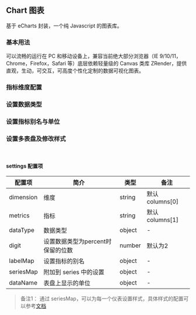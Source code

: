 <div class="demo-header">
<p class="overviewicon">
  <span class="wapi-chart-pie"/>
</p>

## Chart 图表

<nova-uxlink widget-name="Chart"></nova-uxlink>

基于 eCharts 封装，一个纯 Javascript 的图表库。
</div>

### 基本用法

<p>可以流畅的运行在 PC 和移动设备上，兼容当前绝大部分浏览器（IE 9/10/11，Chrome，Firefox，Safari 等）底层依赖轻量级的 Canvas 类库 ZRender，提供直观，生动，可交互，可高度个性化定制的数据可视化图表。</p>

<nova-demo-view link="chart/gauge/base"></nova-demo-view>

### 指标维度配置

<nova-demo-view link="chart/gauge/demo2"></nova-demo-view>

### 设置数据类型

<nova-demo-view link="chart/gauge/demo3"></nova-demo-view>

### 设置指标别名与单位

<nova-demo-view link="chart/gauge/demo4"></nova-demo-view>

### 设置多表盘及修改样式

<nova-demo-view link="chart/gauge/demo5"></nova-demo-view>

<br>

#### settings 配置项

| 配置项 | 简介 | 类型 | 备注 |
| --- | --- | --- | --- |
| dimension | 维度 | string | 默认 columns[0] |
| metrics | 指标 | string | 默认 columns[1] |
| dataType | 数据类型 | object | - |
| digit | 设置数据类型为percent时保留的位数 | number | 默认为2 |
| labelMap | 设置指标的别名 | object | - |
| seriesMap | 附加到 series 中的设置 | object | - |
| dataName | 表盘上显示的单位 | object | - |

> 备注1： 通过 seriesMap，可以为每一个仪表设置样式，具体样式的配置可以参考[文档](http://xui.test.huawei.com/echarts4/echarts-doc/public/cn/option.html#series-gauge)
